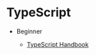 # TypeScript

- Beginner

  - [TypeScript Handbook](https://github.com/Microsoft/TypeScript-Handbook)
